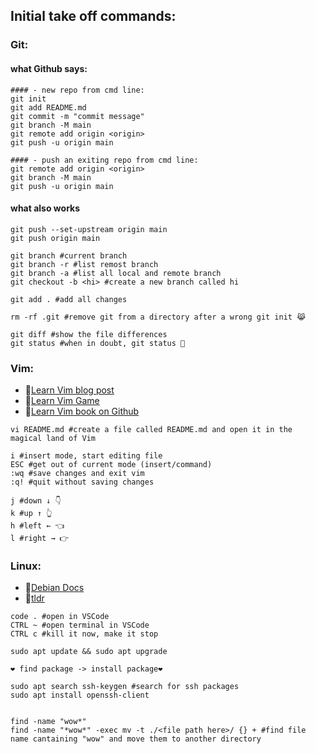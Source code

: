 ## Initial take off commands:

### Git:

#### what Github says:
```shell
#### - new repo from cmd line:
git init
git add README.md
git commit -m "commit message"
git branch -M main
git remote add origin <origin>
git push -u origin main

#### - push an exiting repo from cmd line:
git remote add origin <origin>
git branch -M main
git push -u origin main
```
#### what also works
```shell
git push --set-upstream origin main
git push origin main

git branch #current branch
git branch -r #list remost branch
git branch -a #list all local and remote branch
git checkout -b <hi> #create a new branch called hi

git add . #add all changes

rm -rf .git #remove git from a directory after a wrong git init 😹

git diff #show the file differences
git status #when in doubt, git status 🧠
```

### Vim:
* 🔗[Learn Vim blog post](https://danielmiessler.com/study/vim/)
* 🔗[Learn Vim Game](https://vim-adventures.com/)
* 🔗[Learn Vim book on Github](https://github.com/iggredible/Learn-Vim)

```shell
vi README.md #create a file called README.md and open it in the magical land of Vim

i #insert mode, start editing file
ESC #get out of current mode (insert/command)
:wq #save changes and exit vim
:q! #quit without saving changes

j #down ↓ 👇
k #up ↑ 👆
h #left ← 👈 
l #right → 👉

```
### Linux:
* 🔗[Debian Docs](https://www.debian.org/doc/manuals/debian-reference/pr01.en.html)
* 🔗[tldr](https://tldr.ostera.io/)

```shell
code . #open in VSCode
CTRL ~ #open terminal in VSCode
CTRL c #kill it now, make it stop

sudo apt update && sudo apt upgrade

❤ find package -> install package❤ 

sudo apt search ssh-keygen #search for ssh packages
sudo apt install openssh-client


find -name "wow*"
find -name "*wow*" -exec mv -t ./<file path here>/ {} + #find file name cantaining "wow" and move them to another directory

```

